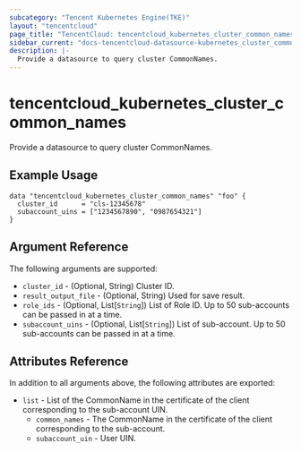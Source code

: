 ```yaml
---
subcategory: "Tencent Kubernetes Engine(TKE)"
layout: "tencentcloud"
page_title: "TencentCloud: tencentcloud_kubernetes_cluster_common_names"
sidebar_current: "docs-tencentcloud-datasource-kubernetes_cluster_common_names"
description: |-
  Provide a datasource to query cluster CommonNames.
---
```


# tencentcloud_kubernetes_cluster_common_names

Provide a datasource to query cluster CommonNames.

## Example Usage

```hcl
data "tencentcloud_kubernetes_cluster_common_names" "foo" {
  cluster_id      = "cls-12345678"
  subaccount_uins = ["1234567890", "0987654321"]
}
```

## Argument Reference

The following arguments are supported:

* `cluster_id` - (Optional, String) Cluster ID.
* `result_output_file` - (Optional, String) Used for save result.
* `role_ids` - (Optional, List[`String`]) List of Role ID. Up to 50 sub-accounts can be passed in at a time.
* `subaccount_uins` - (Optional, List[`String`]) List of sub-account. Up to 50 sub-accounts can be passed in at a time.

## Attributes Reference

In addition to all arguments above, the following attributes are exported:

* `list` - List of the CommonName in the certificate of the client corresponding to the sub-account UIN.
  * `common_names` - The CommonName in the certificate of the client corresponding to the sub-account.
  * `subaccount_uin` - User UIN.


